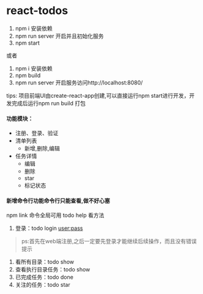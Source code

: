 # react-todos
1. npm i 安装依赖
2. npm run server 开启并且初始化服务
3. npm start

或者
1. npm i 安装依赖
2. npm build
3. npm run server 开启服务访问http://localhost:8080/

tips: 项目前端UI由create-react-app创建,可以直接运行npm start进行开发，开发完成后运行npm run build 打包

#### 功能模块：
- 注册、登录、验证
- 清单列表
  - 新增,删除,编辑
- 任务详情
  - 编辑
  - 删除
  - star
  - 标记状态

#### 新增命令行功能命令行只能查看,做不好心塞
npm link 命令全局可用
todo help 看方法
1. 登录：todo login <user:pass>
  >ps:首先在web端注册,之后一定要先登录才能继续后续操作，而且没有错误提示
1. 看所有目录：todo show
2. 查看执行目录任务：todo show <folderName>
3. 已完成任务：todo done
4. 关注的任务：todo star
